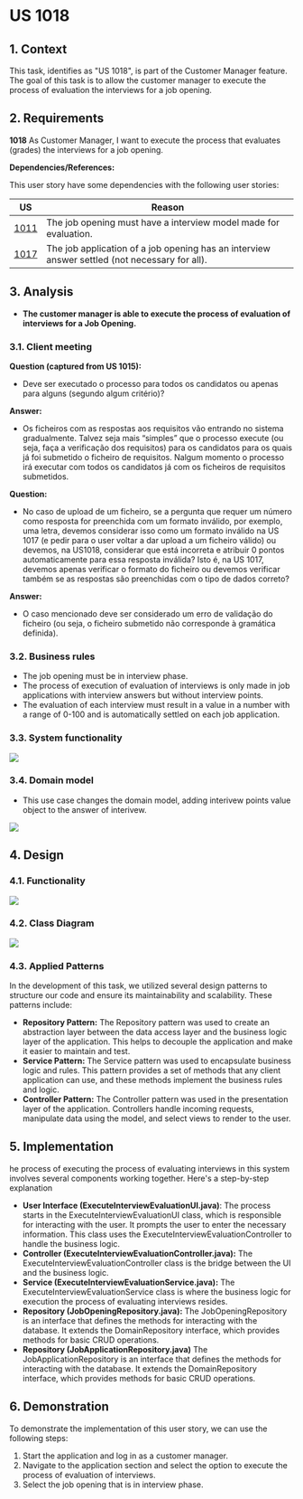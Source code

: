 # US 1018

## 1. Context

This task, identifies as "US 1018", is part of the Customer Manager feature. The goal of this task is to allow the customer manager to execute the process of evaluation the interviews for a job opening.

## 2. Requirements

**1018** As Customer Manager, I want to execute the process that evaluates (grades) the
interviews for a job opening.

**Dependencies/References:**

This user story have some dependencies with the following user stories:

| US                                     | Reason                                                                                        |
|----------------------------------------|-----------------------------------------------------------------------------------------------|
| [1011](../../SprintB/us1011/readme.md) | The job opening must have a interview model made for evaluation.                              |
| [1017](../../SprintC/us1017/readme.md) | The job application of a job opening has an interview answer settled (not necessary for all). |

## 3. Analysis

- **The customer manager is able to execute the process of evaluation of interviews for a Job Opening.**

### 3.1. Client meeting

**Question (captured from US 1015):**

-  Deve ser executado o processo para todos os candidatos ou apenas para alguns (segundo algum critério)?

**Answer:**

-  Os ficheiros com as respostas aos requisitos vão entrando no sistema gradualmente. Talvez seja mais “simples” que o processo execute (ou seja, faça a verificação dos requisitos) para os candidatos para os quais já foi submetido o ficheiro de requisitos. Nalgum momento o processo irá executar com todos os candidatos já com os ficheiros de requisitos submetidos.

**Question:**

- No caso de upload de um ficheiro, se a pergunta que requer um número como resposta for preenchida com um formato inválido, por exemplo, uma letra, devemos considerar isso como um formato inválido na US 1017 (e pedir para o user voltar a dar upload a um ficheiro válido) ou devemos, na US1018, considerar que está incorreta e atribuir 0 pontos automaticamente para essa resposta inválida? Isto é, na US 1017, devemos apenas verificar o formato do ficheiro ou devemos verificar também se as respostas são preenchidas com o tipo de dados correto?

**Answer:**

- O caso mencionado deve ser considerado um erro de validação do ficheiro (ou seja, o ficheiro submetido não corresponde à gramática definida).

### 3.2. Business rules

- The job opening must be in interview phase.
- The process of execution of evaluation of interviews is only made in job applications with interview answers but without interview points.
- The evaluation of each interview must result in a value in a number with a range of 0-100 and is automatically settled on each job application.

### 3.3. System functionality

![](SSD/SSD.svg)

### 3.4. Domain model

- This use case changes the domain model, adding interivew points value object to the answer of interivew.

![](img/us1018_domainModel.png)

## 4. Design

### 4.1. Functionality

![](SD/SD.svg)

### 4.2. Class Diagram

![](CD/CD.svg)

### 4.3. Applied Patterns

In the development of this task, we utilized several design patterns to structure our code and ensure its
maintainability and scalability. These patterns include:

- **Repository Pattern:** The Repository pattern was used to create an abstraction layer between the data access layer
  and the business logic layer of the application. This helps to decouple the application and make it easier to maintain
  and test.
- **Service Pattern:** The Service pattern was used to encapsulate business logic and rules. This pattern provides a set of methods that any client application can use, and these methods implement the business rules and logic.
- **Controller Pattern:** The Controller pattern was used in the presentation layer of the application. Controllers
  handle incoming requests, manipulate data using the model, and select views to render to the user.


## 5. Implementation

he process of executing the process of evaluating interviews in this system involves several components working together. Here's a step-by-step
explanation

- **User Interface (ExecuteInterviewEvaluationUI.java)**: The process starts in the ExecuteInterviewEvaluationUI class, which is
  responsible for interacting
  with the user. It prompts the user to enter the necessary information.
  This class uses the ExecuteInterviewEvaluationController to handle the business logic.
- **Controller (ExecuteInterviewEvaluationController.java):** The ExecuteInterviewEvaluationController class is the bridge between the
  UI and the business
  logic.
- **Service (ExecuteInterviewEvaluationService.java):** The ExecuteInterviewEvaluationService class is where the business logic for execution the process of evaluating interviews resides.
- **Repository (JobOpeningRepository.java):** The JobOpeningRepository is an interface that defines the methods for
  interacting with the
  database. It extends the DomainRepository interface, which provides methods for basic CRUD operations.
- **Repository (JobApplicationRepository.java)**  The JobApplicationRepository is an interface that defines the methods for
  interacting with the
  database. It extends the DomainRepository interface, which provides methods for basic CRUD operations.

## 6. Demonstration

To demonstrate the implementation of this user story, we can use the following steps:

1. Start the application and log in as a customer manager.
2. Navigate to the application section and select the option to execute the process of evaluation of interviews.
3. Select the job opening that is in interview phase.